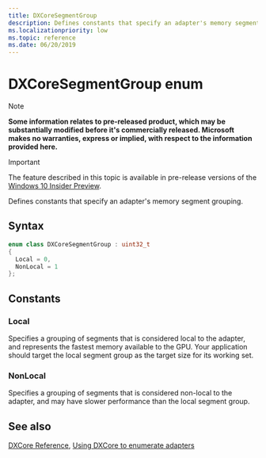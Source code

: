 ```yaml
---
title: DXCoreSegmentGroup
description: Defines constants that specify an adapter's memory segment grouping.
ms.localizationpriority: low
ms.topic: reference
ms.date: 06/20/2019
---
```


# DXCoreSegmentGroup enum

> [!NOTE]
> **Some information relates to pre-released product, which may be substantially modified before it's commercially released. Microsoft makes no warranties, express or implied, with respect to the information provided here.**

> [!IMPORTANT]
> The feature described in this topic is available in pre-release versions of the [Windows 10 Insider Preview](https://www.microsoft.com/software-download/windowsinsiderpreviewSDK).

Defines constants that specify an adapter's memory segment grouping.

## Syntax

```cpp
enum class DXCoreSegmentGroup : uint32_t
{
  Local = 0,
  NonLocal = 1
};
```

## Constants

### Local

Specifies a grouping of segments that is considered local to the adapter, and represents the fastest memory available to the GPU. Your application should target the local segment group as the target size for its working set.

### NonLocal

Specifies a grouping of segments that is considered non-local to the adapter, and may have slower performance than the local segment group.

## See also

[DXCore Reference](/windows/win32/dxcore/dxcore-reference), [Using DXCore to enumerate adapters](/windows/win32/dxcore/dxcore-enum-adapters)